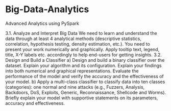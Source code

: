 # Big-Data-Analytics
Advanced Analytics using PySpark

3.1. Analyze and Interpret Big Data
We need to learn and understand the data through at least 4 analytical methods
(descriptive statistics, correlation, hypothesis testing, density estimation, etc.). You need to
present your work numerically and graphically. Apply tooltip text, legend, title, X-Y labels etc. 
accordingly to help end-users for getting insights.
3.2. Design and Build a Classifier
a) Design and build a binary classifier over the dataset. Explain your algorithm and its 
configuration. Explain your findings into both numerical and graphical 
representations. Evaluate the performance of the model and verify the accuracy and 
the effectiveness of your model.
b) Apply a multi-class classifier to classify data into ten classes (categories): one normal 
and nine attacks (e.g., Fuzzers, Analysis, Backdoors, DoS, Exploits, Generic,
Reconnaissance, Shellcode and Worms). Briefly explain your model with supportive
statements on its parameters, accuracy and effectiveness.
